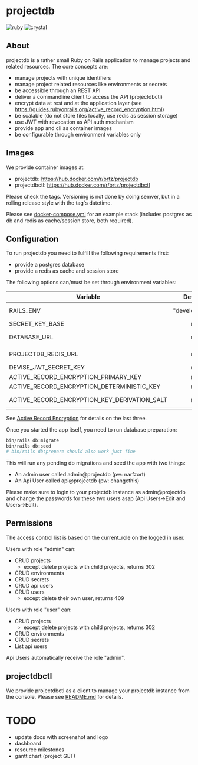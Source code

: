 # projectdb
![ruby](https://github.com/brtz/projectdb/actions/workflows/ruby.yml/badge.svg)
![crystal](https://github.com/brtz/projectdb/actions/workflows/crystal.yml/badge.svg)

## About

projectdb is a rather small Ruby on Rails application to manage projects and related resources.
The core concepts are:

- manage projects with unique identifiers
- manage project related resources like environments or secrets
- be accessible through an REST API
- deliver a commandline client to access the API (projectdbctl)
- encrypt data at rest and at the application layer (see https://guides.rubyonrails.org/active_record_encryption.html)
- be scalable (do not store files locally, use redis as session storage)
- use JWT with revocation as API auth mechanism
- provide app and cli as container images
- be configurable through environment variables only

## Images
We provide container images at:

- projectdb: https://hub.docker.com/r/brtz/projectdb
- projectdbctl: https://hub.docker.com/r/brtz/projectdbctl

Please check the tags. Versioning is not done by doing semver, but in a rolling release style with the tag's datetime.

Please see [docker-compose.yml](./docker-compose.yml) for an example stack (includes postgres as db and redis as cache/session store, both required).

## Configuration

To run projectdb you need to fulfill the following requirements first:

- provide a postgres database
- provide a redis as cache and session store

The following options can/must be set through environment variables:

| Variable  | Default | Required | Description |
| --------- |:-------:|:----------:|--------------|
| RAILS_ENV | "development" | yes | Which environment to use (development, test, production)|
| SECRET_KEY_BASE | nil | yes | a string that is used as base for encryption|
| DATABASE_URL | nil | yes | url address to your postgres (e.g. postgres://user:password@localhost:5432|
| PROJECTDB_REDIS_URL | nil | yes | url address to your redis (e.g. redis://localhost:6379|
| DEVISE_JWT_SECRET_KEY | nil | yes | a string that is used for JWT signing |
| ACTIVE_RECORD_ENCRYPTION_PRIMARY_KEY | nil | yes | active record encryption primary key |
| ACTIVE_RECORD_ENCRYPTION_DETERMINISTIC_KEY | nil | yes | active record encryption deterministic key |
| ACTIVE_RECORD_ENCRYPTION_KEY_DERIVATION_SALT | nil | yes | active record encryption key derivation salt |

See [Active Record Encryption](https://guides.rubyonrails.org/active_record_encryption.html) for details on the last three.

Once you started the app itself, you need to run database preparation:

```bash
bin/rails db:migrate
bin/rails db:seed
# bin/rails db:prepare should also work just fine
```

This will run any pending db migrations and seed the app with two things:

- An admin user called admin@projectdb (pw: narfzort)
- An Api User called api@projectdb (pw: changethis)

Please make sure to login to your projectdb instance as admin@projectdb and change the passwords for these two users asap (Api Users->Edit and Users->Edit).

## Permissions
The access control list is based on the current_role on the logged in user.

Users with role "admin" can:
- CRUD projects
  - except delete projects with child projects, returns 302
- CRUD environments
- CRUD secrets
- CRUD api users
- CRUD users
  - except delete their own user, returns 409

Users with role "user" can:
- CRUD projects
  - except delete projects with child projects, returns 302
- CRUD environments
- CRUD secrets
- List api users

Api Users automatically receive the role "admin".

## projectdbctl
We provide projectdbctl as a client to manage your projectdb instance from the console. Please see [README.md](./projectdbctl/README.md) for details.

# TODO
- update docs with screenshot and logo
- dashboard
- resource milestones
- gantt chart (project GET)
